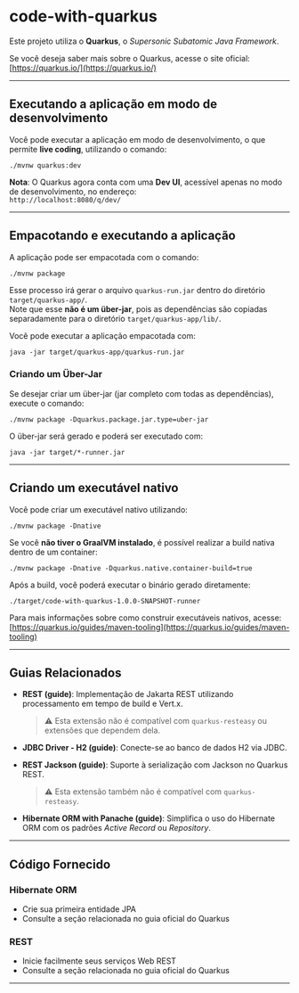 # code-with-quarkus

Este projeto utiliza o **Quarkus**, o *Supersonic Subatomic Java Framework*.

Se você deseja saber mais sobre o Quarkus, acesse o site oficial:  
[https://quarkus.io/](https://quarkus.io/)

---

## Executando a aplicação em modo de desenvolvimento

Você pode executar a aplicação em modo de desenvolvimento, o que permite **live coding**, utilizando o comando:

`./mvnw quarkus:dev`

**Nota**: O Quarkus agora conta com uma **Dev UI**, acessível apenas no modo de desenvolvimento, no endereço:  
`http://localhost:8080/q/dev/`

---

## Empacotando e executando a aplicação

A aplicação pode ser empacotada com o comando:

`./mvnw package`

Esse processo irá gerar o arquivo `quarkus-run.jar` dentro do diretório `target/quarkus-app/`.  
Note que esse **não é um über-jar**, pois as dependências são copiadas separadamente para o diretório `target/quarkus-app/lib/`.

Você pode executar a aplicação empacotada com:

`java -jar target/quarkus-app/quarkus-run.jar`

### Criando um Über-Jar

Se desejar criar um über-jar (jar completo com todas as dependências), execute o comando:

`./mvnw package -Dquarkus.package.jar.type=uber-jar`

O über-jar será gerado e poderá ser executado com:

`java -jar target/*-runner.jar`

---

## Criando um executável nativo

Você pode criar um executável nativo utilizando:

`./mvnw package -Dnative`

Se você **não tiver o GraalVM instalado**, é possível realizar a build nativa dentro de um container:

`./mvnw package -Dnative -Dquarkus.native.container-build=true`

Após a build, você poderá executar o binário gerado diretamente:

`./target/code-with-quarkus-1.0.0-SNAPSHOT-runner`

Para mais informações sobre como construir executáveis nativos, acesse:  
[https://quarkus.io/guides/maven-tooling](https://quarkus.io/guides/maven-tooling)

---

## Guias Relacionados

- **REST (guide)**: Implementação de Jakarta REST utilizando processamento em tempo de build e Vert.x.  
  > ⚠️ Esta extensão não é compatível com `quarkus-resteasy` ou extensões que dependem dela.

- **JDBC Driver - H2 (guide)**: Conecte-se ao banco de dados H2 via JDBC.

- **REST Jackson (guide)**: Suporte à serialização com Jackson no Quarkus REST.  
  > ⚠️ Esta extensão também não é compatível com `quarkus-resteasy`.

- **Hibernate ORM with Panache (guide)**: Simplifica o uso do Hibernate ORM com os padrões *Active Record* ou *Repository*.

---

## Código Fornecido

### Hibernate ORM

- Crie sua primeira entidade JPA  
- Consulte a seção relacionada no guia oficial do Quarkus

### REST

- Inicie facilmente seus serviços Web REST  
- Consulte a seção relacionada no guia oficial do Quarkus

---
